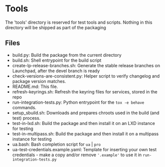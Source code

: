 # Tools

The 'tools' directory is reserved for test tools and scripts. Nothing
in this directory will be shipped as part of the packaging

## Files

- build.py: Build the package from the current directory
- build.sh: Shell entrypoint for the build script
- create-lp-release-branches.sh: Generate the stable release branches on Launchpad, after the devel branch is ready
- check-versions-are-consistent.py: Helper script to verify changelog and package version matches.
- README.md: This file.
- refresh-keyrings.sh: Refresh the keyring files for services, stored in the repo
- run-integration-tests.py: Python entrypoint for the `tox -e behave` commands.
- setup_sbuild.sh: Downloads and prepares chroots used in the build (and test) process.
- test-in-lxd.sh: Build the package and then install it on an LXD instance for testing
- test-in-multipass.sh: Build the package and then install it on a multipass instance for testing
- ua.bash: Bash completion script for `ua` | `pro`
- ua-test-credentials.example.yaml: Template for inserting your own test
credentials - make a copy and/or remove `'.example'` to use it in `run-integration-tests.py`
